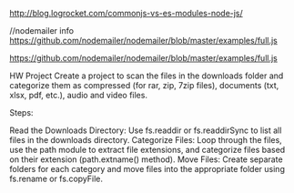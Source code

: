 http://blog.logrocket.com/commonjs-vs-es-modules-node-js/

//nodemailer info
https://github.com/nodemailer/nodemailer/blob/master/examples/full.js

https://github.com/nodemailer/nodemailer/blob/master/examples/full.js
 
 
 HW
 Project
 Create a project to scan the files in the downloads folder and categorize them as compressed (for rar, zip, 7zip files), documents (txt, xlsx, pdf, etc.), audio and video files.
 
 Steps:
 
 Read the Downloads Directory: Use fs.readdir or fs.readdirSync to list all files in the downloads directory.
 Categorize Files: Loop through the files, use the path module to extract file extensions, and categorize files based on their extension (path.extname() method).
 Move Files: Create separate folders for each category and move files into the appropriate folder using fs.rename or fs.copyFile.